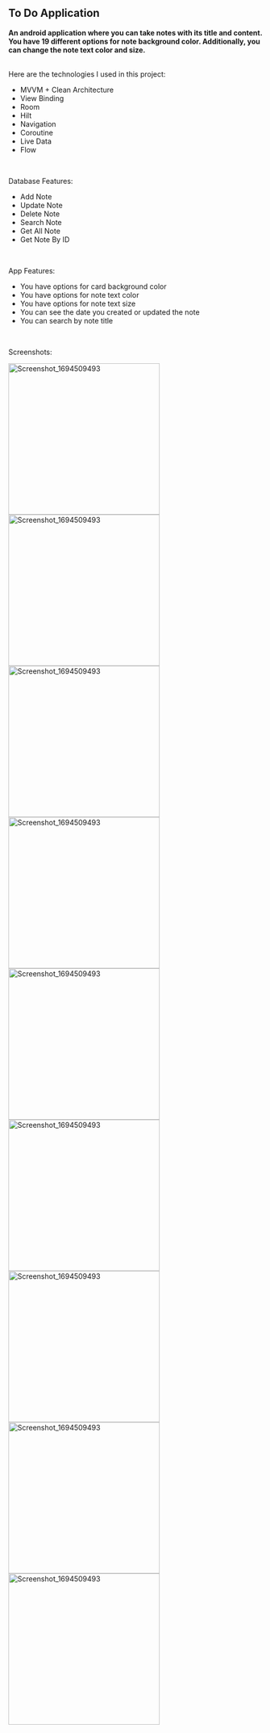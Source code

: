 ## To Do Application

**An android application where you can take notes with its title and content. You have 19 different options for note background color. Additionally, you can change the note text color and size.** </br> </br>

Here are the technologies I used in this project:
- MVVM + Clean Architecture
- View Binding
- Room
- Hilt
- Navigation
- Coroutine
- Live Data
- Flow
</br>

Database Features:
- Add Note
- Update Note
- Delete Note
- Search Note
- Get All Note
- Get Note By ID
</br>


App Features:
- You have options for card background color
- You have options for note text color
- You have options for note text size
- You can see the date you created or updated the note
- You can search by note title
</br>

Screenshots:

<img src="https://github.com/omersungur/To-Do-App/assets/70448538/712569e6-3e6d-4f37-8e38-19161421cda9" alt="Screenshot_1694509493" width="300" height="auto">
<img src="https://github.com/omersungur/To-Do-App/assets/70448538/a3de0a71-8266-418d-8acf-a55e99f3edf8" alt="Screenshot_1694509493" width="300" height="auto">
<img src="https://github.com/omersungur/To-Do-App/assets/70448538/9cc5405f-b7ba-4805-8847-d0b02fb9bde6" alt="Screenshot_1694509493" width="300" height="auto">
<img src="https://github.com/omersungur/To-Do-App/assets/70448538/0810320b-961e-4136-b20a-e73bfa2f990a" alt="Screenshot_1694509493" width="300" height="auto">
<img src="https://github.com/omersungur/To-Do-App/assets/70448538/50ce3af5-bddb-4500-b030-5cc000cb2260" alt="Screenshot_1694509493" width="300" height="auto">
<img src="https://github.com/omersungur/To-Do-App/assets/70448538/4d77fa75-50f9-4db5-9611-9f8de62ee711" alt="Screenshot_1694509493" width="300" height="auto">
<img src="https://github.com/omersungur/To-Do-App/assets/70448538/255392e1-8cac-49fb-bfd7-20238d6ea243" alt="Screenshot_1694509493" width="300" height="auto">
<img src="https://github.com/omersungur/To-Do-App/assets/70448538/4f1561d3-f60f-44f4-b337-f43a70f409eb" alt="Screenshot_1694509493" width="300" height="auto">
<img src="https://github.com/omersungur/To-Do-App/assets/70448538/5f38505d-2ec1-4048-af0b-1f1382115fc5" alt="Screenshot_1694509493" width="300" height="auto">
